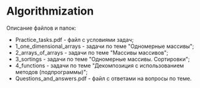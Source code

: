# Algorithmization
Описание файлов и папок:
 - Practice_tasks.pdf - файл с условиями задач;
 - 1_one_dimensional_arrays - задачи по теме "Одномерные массивы";
 - 2_arrays_of_arrays - задачи по теме "Массивы массивов";
 - 3_sortings - задачи по теме "Одномерные массивы. Сортировки";
 - 4_functions - задачи по теме "Декомпозиция с использованием методов (подпрограммы)";
 - Questions_and_answers.pdf - файл с ответами на вопросы по теме.
